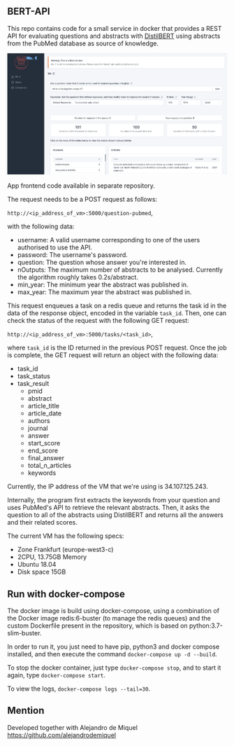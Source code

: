 ## BERT-API

This repo contains code for a small service in docker that provides a REST API for evaluating questions and abstracts with [DistilBERT](https://arxiv.org/abs/1910.01108)
using abstracts from the PubMed database as source of knowledge.

![Alt text](/mrc_example.png?raw=true "App_frontend")

App frontend code available in separate repository.

The request needs to be a POST request as follows:

``http://<ip_address_of_vm>:5000/question-pubmed``,

with the following data:

- username: A valid username corresponding to one of the users authorised to use the API.
- password: The username's password.
- question: The question whose answer you're interested in.
- nOutputs: The maximum number of abstracts to be analysed. Currently the algorithm roughly takes 0.2s/abstract.
- min_year: The minimum year the abstract was published in.
- max_year: The maximum year the abstract was published in.

This request enqueues a task on a redis queue and returns the task id in the data of the response object, encoded in the variable `task_id`.
Then, one can check the status of the request with the following GET request:

``http://<ip_address_of_vm>:5000/tasks/<task_id>``,

where `task_id` is the ID returned in the previous POST request.
Once the job is complete, the GET request will return an object with the following data:

- task_id
- task_status
- task_result
  - pmid
  - abstract
  - article_title
  - article_date
  - authors
  - journal
  - answer
  - start_score
  - end_score
  - final_answer
  - total_n_articles
  - keywords

Currently, the IP address of the VM that we're using is 34.107.125.243.


Internally, the program first extracts the keywords from your question and uses PubMed's API to retrieve the relevant abstracts.
Then, it asks the question to all of the abstracts using DistilBERT and returns all the answers and their related scores.


The current VM has the following specs:

- Zone Frankfurt (europe-west3-c)
- 2CPU, 13.75GB Memory
- Ubuntu 18.04
- Disk space 15GB


## Run with docker-compose

The docker image is build using docker-compose, using a combination of the Docker image
redis:6-buster (to manage the redis queues) and the custom Dockerfile present in the repository,
which is based on python:3.7-slim-buster.

In order to run it, you just need to have pip, python3 and docker compose installed, and then execute the command
``docker-compose up -d --build``.

To stop the docker container, just type
``docker-compose stop``,
and to start it again, type
``docker-compose start``.

To view the logs,
``docker-compose logs --tail=30``.



## Mention

Developed together with Alejandro de Miquel https://github.com/alejandrodemiquel
